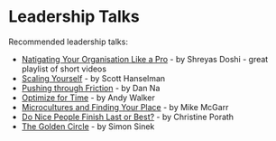 # Leadership Talks

Recommended leadership talks:
- [Natigating Your Organisation Like a Pro](https://www.youtube.com/playlist?list=PLzfYJRxoAGo5A81psDcw7emyMoSJ1cLAI) - by Shreyas Doshi - great playlist of short videos
- [Scaling Yourself](https://www.youtube.com/watch?v=FS1mnISoG7U) - by Scott Hanselman
- [Pushing through Friction](https://www.youtube.com/watch?v=8bxZuzDKoI0) - by Dan Na
- [Optimize for Time](https://www.infoq.com/presentations/time-optimization-teams/) - by Andy Walker
- [Microcultures and Finding Your Place](https://www.infoq.com/presentations/microcultures-organizational-culture) - by Mike McGarr
- [Do Nice People Finish Last or Best?](https://www.youtube.com/watch?v=py4P8b4t3DI) - by Christine Porath
- [The Golden Circle](https://www.youtube.com/watch?v=fMOlfsR7SMQ) - by Simon Sinek
